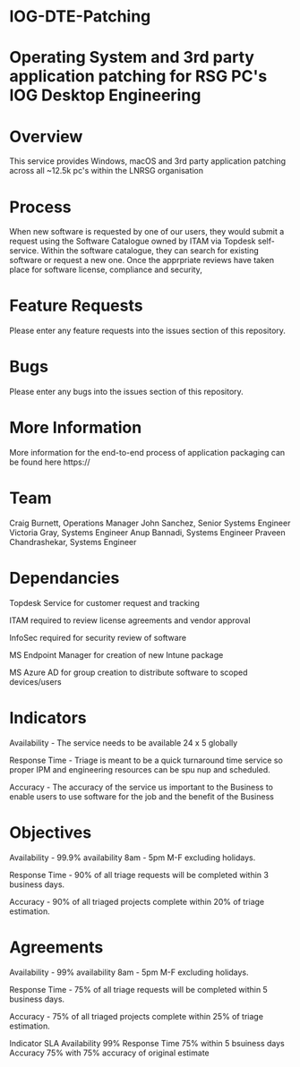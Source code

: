 # IOG-DTE-Patching
Operating System and 3rd party application patching for RSG PC's
IOG Desktop Engineering
===================================

# Overview
This service provides Windows, macOS and 3rd party application patching across all ~12.5k pc's within the LNRSG organisation

# Process
When new software is requested by one of our users, they would submit a request using the Software Catalogue owned by ITAM via Topdesk self-service. Within the software catalogue, they can search for existing software or request a new one. Once the apprpriate reviews have taken place for software license, compliance and security, 

# Feature Requests
Please enter any feature requests into the issues section of this repository.

# Bugs
Please enter any bugs into the issues section of this repository.

# More Information
More information for the end-to-end process of application packaging can be found here https://

# Team
Craig Burnett, Operations Manager
John Sanchez, Senior Systems Engineer
Victoria Gray, Systems Engineer
Anup Bannadi, Systems Engineer
Praveen Chandrashekar, Systems Engineer

# Dependancies
Topdesk Service for customer request and tracking

ITAM required to review license agreements and vendor approval

InfoSec required for security review of software

MS Endpoint Manager for creation of new Intune package 

MS Azure AD for group creation to distribute software to scoped devices/users

# Indicators
Availability - The service needs to be available 24 x 5 globally 

Response Time - Triage is meant to be a quick turnaround time service so proper IPM and engineering resources can be spu nup and scheduled.

Accuracy - The accuracy of the service us important to the Business to enable users to use software for the job and the benefit of the Business

# Objectives
Availability - 99.9% availability 8am - 5pm M-F excluding holidays.

Response Time - 90% of all triage requests will be completed within 3 business days.

Accuracy - 90% of all triaged projects complete within 20% of triage estimation.

# Agreements
Availability - 99% availability 8am - 5pm M-F excluding holidays.

Response Time - 75% of all triage requests will be completed within 5 business days.

Accuracy - 75% of all triaged projects complete within 25% of triage estimation.

Indicator	SLA
Availability	99%
Response Time	75% within 5 bsuiness days
Accuracy	75% with 75% accuracy of original estimate
